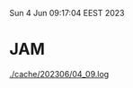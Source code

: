 Sun  4 Jun 09:17:04 EEST 2023
# JAM
<a href='./cache/202306/04_09.log'>./cache/202306/04_09.log</a>

